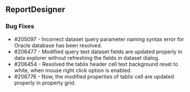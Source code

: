 ## ReportDesigner

### Bug Fixes

* \#205097 - Incorrect dataset query parameter naming syntax error for Oracle database has been resolved.
* \#206477 - Modified query text dataset fields are updated properly in data explorer without refreshing the fields in dataset dialog.
* \#206454 - Resolved the tablix header cell text background reset to white, when mouse right click option is enabled.
* \#206776 - Now, the modified properties of tablix cell are updated properly in property grid.
